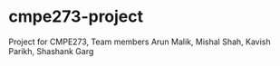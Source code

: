 cmpe273-project
===============

Project for CMPE273, Team members Arun Malik, Mishal Shah, Kavish Parikh, Shashank Garg
